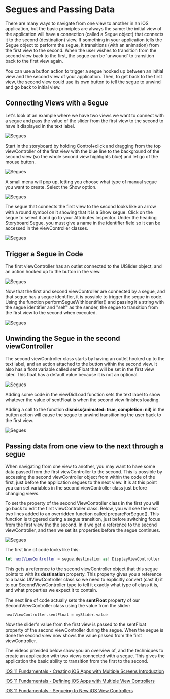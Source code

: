 # Segues and Passing Data

There are many ways to navigate from one view to another in an iOS application, but the basic principles are always the same: the initial view of the application will have a connection (called a Segue object) that connects it to the second (destination) view.  If something in your application tells the Segue object to perform the segue, it transitions (with an animation) from the first view to the second.  When the user wishes to transition from the second view back to the first, the segue can be 'unwound' to transition back to the first view again.

You can use a button action to trigger a segue hooked up between an initial view and the second view of your application.  Then, to get back to the first view, the second view could use its own button to tell the segue to unwind and go back to initial view.

## Connecting Views with a Segue

Let's look at an example where we have two views we want to connect with a segue and pass the value of the slider from the first view to the second to have it displayed in the text label.

![Segues](/F2020/assets/img/SeguePassData_1.png)

Start in the storyboard by holding Control+click and dragging from the top viewController of the first view with the blue line to the background of the second view (so the whole second view highlights blue) and let go of the mouse button.

![Segues](/F2020/assets/img/SeguePassData_2.png)

A small menu will pop up, letting you choose what type of manual segue you want to create.  Select the Show option.

![Segues](/F2020/assets/img/SeguePassData_3.png)

The segue that connects the first view to the second looks like an arrow with a round symbol on it showing that it is a Show segue.  Click on the segue to select it and go to your Attributes Inspector.  Under the heading Storyboard Segue, you must give a name in the identifier field so it can be accessed in the viewController classes.

![Segues](/F2020/assets/img/SeguePassData_4.png)

## Trigger a Segue in Code

The first viewController has an outlet connected to the UISlider object, and an action hooked up to the button in the view.

![Segues](/F2020/assets/img/SeguePassData_5.png)

Now that the first and second viewController are connected by a segue, and that segue has a segue identifier, it is possible to trigger the segue in code.  Using the function performSegueWithIdentifier() and passing it a string with the segue identifier and "self" as the sender, the segue to transition from the first view to the second when executed.

![Segues](/F2020/assets/img/SeguePassData_6.png)

## Unwinding the Segue in the second viewController

The second viewController class starts by having an outlet hooked up to the text label, and an action attached to the button within the second view.  It also has a float variable called sentFloat that will be set in the first view later.  This float has a default value because it is not an optional.

![Segues](/F2020/assets/img/SeguePassData_7.png)

Adding some code in the viewDidLoad function sets the text label to show whatever the value of sentFloat is when the second view finishes loading.

Adding a call to the function **dismiss(animated: true, completion: nil)** in the button action will cause the segue to unwind transitioning the user back to the first view.

![Segues](/F2020/assets/img/SeguePassData_8.png)

## Passing data from one view to the next through a segue

When navigating from one view to another, you may want to have some data passed from the first viewController to the second.  This is possible by accessing the second viewController object from within the code of the first, just before the application segues to the next view.  It is at this point you can set variables in the second viewController class just before changing views.

To set the property of the second ViewController class in the first you will go back to edit the first viewController class.  Below, you will see the next two lines added to an overridden function called prepareForSegue().  This function is triggered during a segue transition, just before switching focus from the first view tho the second.  In it we get a reference to the second viewController, and then we set its properties before the segue continues.

![Segues](/F2020/assets/img/SeguePassData_9.png)

The first line of code looks like this:

```swift
let nextViewController = segue.destination as! DisplayViewController
```

This gets a reference to the second viewController object that this segue points to with its **destination** property.  This property gives you a reference to a basic UIViewController class so we need to explicitly convert (cast it) it to our SecondViewController type to tell it exactly what type of class it is, and what properties we expect it to contain.  

The next line of code actually sets the **sentFloat** property of our SecondViewController class using the value from the slider:

```swift
nextViewController.sentFloat = mySlider.value
```

Now the slider's value from the first view is passed to the sentFloat property of the second viewController during the segue.  When the segue is done the second view now shows the value passed from the first viewController.

The videos provided below show you an overview of, and the techniques to create an application with two views connected with a segue.  This gives the application the basic ability to transition from the first to the second.

[iOS 11 Fundamentals - Creating iOS Apps with Multiple Screens Introduction <Badge text="Pluralsight"/>](https://app.pluralsight.com/course-player?clipId=6da6c02c-9754-43a1-a0f8-0b0815ab89f8)

[iOS 11 Fundamentals - Defining iOS Apps with Multiple View Controllers <Badge text="Pluralsight"/>](https://app.pluralsight.com/course-player?clipId=06d2281d-a512-49ee-b297-8cc210b76664)

[iOS 11 Fundamentals - Segueing to New iOS View Controllers <Badge text="Pluralsight"/>](https://app.pluralsight.com/course-player?clipId=20cdcfdf-fea0-4e69-8fd3-dd0d98665e34)

